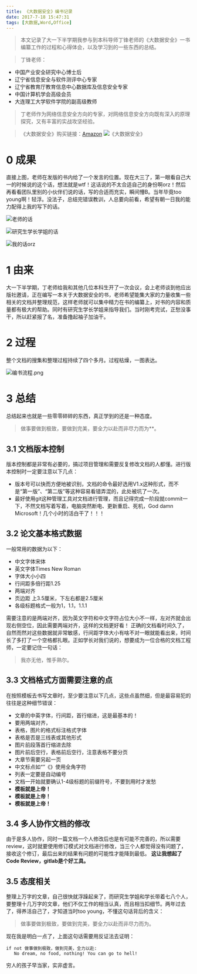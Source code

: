 ```yaml
---
title: 《大数据安全》编书记录
date: 2017-7-18 15:47:31
tags: [大数据,Word,Office]
---
```


> 本文记录了大一下半学期我参与到本科导师丁锋老师的《大数据安全》一书编纂工作的过程和心得体会，以及学习到的一些东西的总结。

> 丁锋老师：
- 中国产业安全研究中心博士后
- 辽宁省信息安全与软件测评中心专家
- 辽宁省教育厅教育信息中心数据库及信息安全专家
- 中国计算机学会高级会员
- 大连理工大学软件学院的副高级教师

> 丁老师作为网络信息安全方向的专家，对网络信息安全方向既有深入的原理探究，又有丰富的实战攻坚经验。

> 《大数据安全》购买链接：[Amazon](https://www.amazon.cn/dp/B01MT6CDLV/ref=cngwdyfloorv2_recs_0?pf_rd_p=f0528b4f-c64a-4a85-9475-98bd7589a9f3&pf_rd_s=desktop-2&pf_rd_t=36701&pf_rd_i=desktop&pf_rd_m=A1AJ19PSB66TGU&pf_rd_r=WWMRBNKV92FH5WYQ8C7D&pf_rd_r=WWMRBNKV92FH5WYQ8C7D&pf_rd_p=f0528b4f-c64a-4a85-9475-98bd7589a9f3)
![《大数据安全》](http://upload-images.jianshu.io/upload_images/944239-28c93306fcbc34fb.jpeg?imageMogr2/auto-orient/strip%7CimageView2/2/w/400)



# 0  成果
直接上图，老师在发版的书内给了一个发言的位置。现在大三了，第一眼看自己大一的时候说的这个话，想法就是wtf！这话说的不太合适自己的身份啊orz！然后再看看团队里别的小伙伴们说的话，写的合适而充实，瞬间懵B。当年毕竟too young啊！轻浮。没法子，总结完错误教训，人总要向前看，希望有朝一日我的能力配得上我的写下的话。

![老师的话](http://upload-images.jianshu.io/upload_images/944239-7c253e83b5de11e8.png?imageMogr2/auto-orient/strip%7CimageView2/2/w/300)

![研究生学长学姐的话](http://upload-images.jianshu.io/upload_images/944239-c9bb989918301cf4.png?imageMogr2/auto-orient/strip%7CimageView2/2/w/300)


![我的话orz](http://upload-images.jianshu.io/upload_images/944239-caff3a18253cd7b1.png?imageMogr2/auto-orient/strip%7CimageView2/2/w/300)


# 1  由来
大一下半学期，丁老师给我和其他几位本科生开了一次会议，会上老师谈到他应出版社邀请，正在编写一本关于大数据安全的书，老师希望能集大家的力量收集一些相关的文档并整理规范，这样老师就可以集中精力在书的编纂上，对书的内容和质量都有极大的帮助。同时有研究生学长学姐来指导我们。当时刚考完试，正愁没事干，所以赶紧报了名，准备撸起袖子加油干。

# 2  过程
整个文档的搜集和整理过程持续了四个多月。过程枯燥，一图表达。

![编书流程.png](http://upload-images.jianshu.io/upload_images/944239-3ec99a574bf0f0e3.png?imageMogr2/auto-orient/strip%7CimageView2/2/w/600)

# 3  总结
总结起来也就是一些零零碎碎的东西，真正学到的还是一种态度。
> 做事要做到极致，要做到完美，要全力以赴而非尽力而为**。


## 3.1  文档版本控制
版本控制都是非常有必要的，搞过项目管理和需要反复修改文档的人都懂。进行版本控制时一定要注意以下几点：
- 版本号可以快而方便地被识别，文档的命令最好选用V1.x这种形式，而不是“第一版”、“第二版”等这种容易看错弄混的，此处被坑了一次。
-  最好使用git这种管理工具对文档进行管理，而且记得完成一阶段就commit一下，不然文档写着写着，电脑突然断电、更新重启、死机，God damn Microsoft！几个小时的活白干了！！！

## 3.2  论文基本格式数据
一般常用的数据为以下：
- 中文字体宋体
- 英文字体Times New Roman
- 字体大小小四
- 行间距多倍行距1.25
- 两端对齐
- 页边距 上3.5厘米，下左右都是2.5厘米
- 各级标题格式一般为1，1.1，1.1.1

需要注意的是两端对齐，因为英文字符和中文字符占位大小不一样，左对齐就会出现右侧空位，因此需要两端对齐，这样的文档更好看！
正确的文档看时间久了，自然而然对这些数据就非常敏感，行间距字体大小有啥不对一眼就能看出来，时间长了多打了一个空格都扎眼。正如学长对我们说的，想要成为一位合格的文档工程师，一定要记住一句话：
> 我亦无他，惟手熟尔。

## 3.3  文档格式方面需要注意的点
在按照模板去书写文章时，至少要注意以下几点，这些点虽然细，但是最容易犯的往往是这种细节错误：
- 文章的中英字体，行间距，首行缩进，这是最基本的！
- 要用两端对齐，
- 表格，图片的格式标注格式字体
- 表格是否是三线表或其他形式
- 图片前段落首行缩进去除
- 图片前后空行，表格前后空行，注意表格不要分页
- 大章节需要另起一页
- 中文标点如“”《》使用全角字符
- 列表一定要是自动编号
- 文档一开始就要确认1-4级标题的前缀符号，不要到用时才发愁
- **模板就是上帝！**
- **模板就是上帝！**
- **模板就是上帝！**

## 3.4  多人协作文档的修改
由于是多人协作，同时一篇文档一个人修改后也是有可能不完善的，所以需要review，这时就要使用修订模式对文档进行修改，当三个人都觉得没有问题了，接收这个修订，最后出来的结果有问题的可能性才能降到最低。
**这让我想起了Code Review，gitlab是个好工具。**

## 3.5  态度相关
整理上万字的文章，自己很快就浮躁起来了，而研究生学姐和学长带着七八个人，要整理十几万字的文章，他们不仅工作的相当认真，而且相当扣细节。两年过去了，得养活自己了，才知道当时too young，不懂这句话背后的含义：

> 做事要做到极致，要做到完美，要全力以赴而非尽力而为。

现在我是明白一点了，上面这句话需要用反证法去证明：
```
if not 做事做到极致，做到完美，全力以赴:
   No dream, no food, nothing! You can go to hell!
```
穷人的孩子早当家，实非虚言。